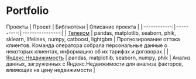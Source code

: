 # Portfolio
Проекты
| Проект       | Библиотеки | Описание проекта |
|:------------:|:----------:|:----------------:|
| [Телеком](https://github.com/koricasmolokom/Portfolio/blob/main/telekom/final_pr_github.ipynb) | pandas, matplotlib, seaborn, phik, sklearn, lifelines, numpy, catboost, lightgbm    |  Прогнозирование оттока клиентов. Команда оператора собрала персональные данные о некоторых клиентах, информацию об их тарифах и договорах.|
| [Яндекс.Недвижимость](https://github.com/koricasmolokom/Portfolio/blob/main/yandex_nedvig/yandex_nedvig_github.ipynb) | pandas, matplotlib, seaborn, numpy, phik | Анализ данных, загруженных с Яндекс.Недвижимости для анализа факторов, влияющих на цену недвижимости |
